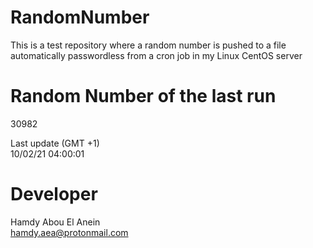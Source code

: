 # RandomNumber    
This is a test repository where a random number is pushed to a file automatically passwordless from a cron job in my Linux CentOS server    
# Random Number of the last run   
30982
      
Last update (GMT +1)    
10/02/21 04:00:01
# Developer    
Hamdy Abou El Anein   
hamdy.aea@protonmail.com

